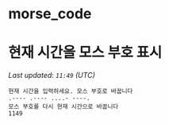 # morse_code
# 현재 시간을 모스 부호 표시
<!-- MORSE_TIME_START -->
<!-- MORSE_TIME_START -->
_Last updated: `11:49` (UTC)_

```
현재 시간을 입력하세요. 모스 부호로 바꿉니다
.---- .---- ....- ----.
모스 부호를 다시 현재 시간으로 바꿉니다
1149
```
<!-- MORSE_TIME_END -->
<!-- MORSE_TIME_START -->
<!-- MORSE_TIME_START -->
<!-- MORSE_TIME_START -->
<!-- MORSE_TIME_START -->
<!-- MORSE_TIME_START -->
<!-- MORSE_TIME_START -->
<!-- MORSE_TIME_START -->
